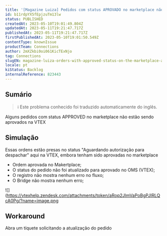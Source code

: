 ```yaml
---
title: '[Magazine Luiza] Pedidos com status APROVADO no marketplace não estão sendo aprovados na VTEX'
id: b11rdpYX5fEpjzuTm13lw
status: PUBLISHED
createdAt: 2023-05-10T19:01:49.804Z
updatedAt: 2023-05-11T19:21:47.717Z
publishedAt: 2023-05-11T19:21:47.717Z
firstPublishedAt: 2023-05-10T19:01:50.549Z
contentType: knownIssue
productTeam: Connections
author: 2mXZkbi0oi061KicTExNjo
tag: Connections
slugEN: magazine-luiza-orders-with-approved-status-on-the-marketplace-are-not-being-approved-on-vtex
locale: pt
kiStatus: Backlog
internalReference: 823443
---
```


## Sumário

>ℹ️ Este problema conhecido foi traduzido automaticamente do inglês.


Alguns pedidos com status APPROVED no marketplace não estão sendo aprovados na VTEX

## Simulação


Essas ordens estão presas no status "Aguardando autorização para despachar" aqui na VTEX, embora tenham sido aprovadas no marketplace

- Ordem aprovada no Makertplace;
- O status do pedido não foi atualizado para aprovado no OMS (VTEX);
- O registro não mostra nenhum erro no fluxo;
- O Bridge não mostra nenhum erro;

 ![](https://vtexhelp.zendesk.com/attachments/token/aRop2JlmVaPoBgPJIRLQcA0Pg/?name=image.png

## Workaround


Abra um tíquete solicitando a atualização do pedido





